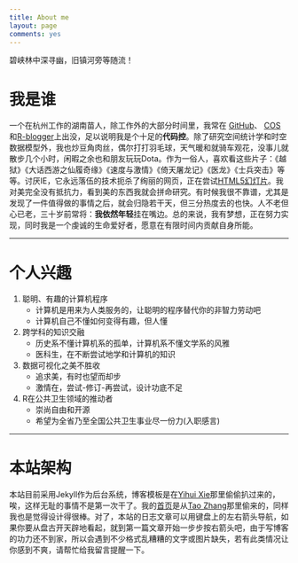 ```yaml
---
title: About me
layout: page
comments: yes
---
```



碧峡林中深寻幽，旧镇河旁等随流！
                           
# 我是谁

一个在杭州工作的湖南苗人，除工作外的大部分时间里，我常在 [GitHub](https://github.com/yihui)、 [COS](http://cos.name) 和[R-blogger](http://www.r-bloggers.com/)上出没，足以说明我是个十足的**代码控**。除了研究空间统计学和时空数据模型外，我也炒豆角肉丝，偶尔打打羽毛球，天气暖和就骑车观花，没事儿就散步几个小时，闲暇之余也和朋友玩玩Dota。作为一俗人，喜欢看这些片子：《越狱》《大话西游之仙履奇缘》《速度与激情》《倚天屠龙记》《医龙》《士兵突击》等等。讨厌IE，它永远落伍的技术扼杀了绚丽的网页，正在尝试[HTML5幻灯片](http://ramnathv.github.io/slidify/index.html)。我对美完全没有抵抗力，看到美的东西我就会拼命研究。有时候我很不靠谱，尤其是发现了一件值得做的事情之后，就会归隐若干天，但三分热度去的也快。人不老但心已老，三十岁前常将：**我依然年轻**挂在嘴边。总的来说，我有梦想，正在努力实现，同时我是一个虔诚的生命爱好者，愿意在有限时间内贡献自身所能。

----------------------------------

# 个人兴趣

1. 聪明、有趣的计算机程序
    - 计算机是用来为人类服务的，让聪明的程序替代你的非智力劳动吧
    - 计算机自己不懂如何变得有趣，但人懂
1. 跨学科的知识交融
    - 历史系不懂计算机系的孤单，计算机系不懂文学系的风雅 
    - 医科生，在不断尝试地学和计算机的知识
1. 数据可视化之美不胜收
    -  追求美，有时也望而却步
    -  激情在，尝试-修订-再尝试，设计功底不足
1. R在公共卫生领域的推动者
    -  崇尚自由和开源
    -  希望为全省乃至全国公共卫生事业尽一份力(入职感言)
   

--------------------------------------------------

# 本站架构

本站目前采用Jekyll作为后台系统，博客模板是在[Yihui Xie](http://yihui.name/)那里偷偷扒过来的，唉，这样无耻的事情不是第一次干了。我的[首页](/)是从[Tao Zhang](http://ztpala.com/)那里偷来的，同样我也是觉得设计得很棒。对了，本站的日志文章可以用键盘上的左右箭头导航，如果你要从盘古开天辟地看起，就到第一篇文章开始一步步按右箭头吧，由于写博客的功力还不到家，所以会遇到不少格式乱糟糟的文字或图片缺失，若有此类情况让你感到不爽，请帮忙给我留言提醒一下。
